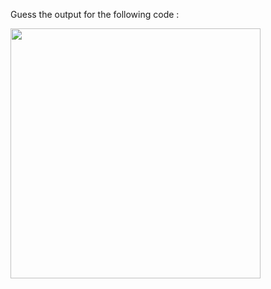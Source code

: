 Guess the output for the following code :

<img src="https://raw.githubusercontent.com/McLarenCollege/foundations_public/main/images/equality-operator.png" width=400 />
